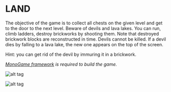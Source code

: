 LAND
====

The objective of the game is to collect all chests on the given level and get to the door to the next level. Beware of devils and lava lakes. You can run, climb ladders, destroy brickworks by shooting them. Note that destroyed brickwork blocks are reconstructed in time. Devils cannot be killed. If a devil dies by falling to a lava lake, the new one appears on the top of the screen.

Hint: you can get rid of the devil by immuring it in a brickwork.

*[MonoGame framework](http://www.monogame.net) is required to build the game.*

![alt tag](https://github.com/semack/land/blob/master/screen01.png?raw=true) 

![alt tag](https://github.com/semack/land/blob/master/screen02.png?raw=true)

